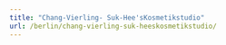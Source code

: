 ```yaml
---
title: "Chang-Vierling- Suk-Hee'sKosmetikstudio"
url: /berlin/chang-vierling-suk-heeskosmetikstudio/
---
```

